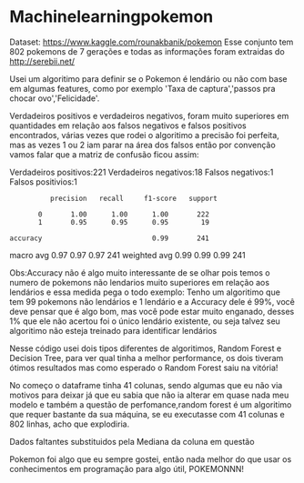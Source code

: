 # Machinelearningpokemon

Dataset: https://www.kaggle.com/rounakbanik/pokemon
Esse conjunto tem 802 pokemons de 7 gerações e todas as informações foram extraidas do http://serebii.net/

Usei um algoritimo para definir se o Pokemon é lendário ou não com base em algumas features, como por exemplo 'Taxa de captura','passos pra chocar ovo','Felicidade'.

Verdadeiros positivos e verdadeiros negativos, foram muito superiores em quantidades em relação aos falsos negativos e falsos positivos encontrados, várias vezes que rodei o algoritimo a precisão foi perfeita, mas as vezes 1 ou 2 iam parar na área dos falsos então por convenção vamos falar que a matriz de confusão ficou assim:

Verdadeiros positivos:221
Verdadeiros negativos:18
Falsos negativos:1
Falsos positivios:1


              precision   recall     f1-score   support

           0       1.00      1.00      1.00       222
           1       0.95      0.95      0.95        19

    accuracy                           0.99       241
   macro avg       0.97      0.97      0.97       241
weighted avg       0.99      0.99      0.99       241


Obs:Accuracy não é algo muito interessante de se olhar pois temos o numero de pokemons não lendarios muito superiores em relação aos lendários e essa medida pega o todo exemplo:
Tenho um algoritimo que tem 99 pokemons não lendários e 1 lendário e a Accuracy dele é 99%, você deve pensar que é algo bom, mas você pode estar muito enganado, desses 1% que ele não acertou foi o único lendário existente, ou seja talvez seu algoritimo não esteja treinado para identificar lendários

Nesse código usei dois tipos diferentes de algoritimos, Random Forest e Decision Tree, para ver qual tinha a melhor performance, os dois tiveram ótimos resultados mas como esperado o Random Forest saiu na vitória!

No começo o dataframe tinha 41 colunas, sendo algumas que eu não via motivos para deixar já que eu sabia que não ia alterar em quase nada meu modelo e também a questão de perfomance,random forest é um algoritimo que requer bastante da sua máquina, se eu executasse com 41 colunas e 802 linhas, acho que explodiria.

Dados faltantes substituidos pela Mediana da coluna em questão


Pokemon foi algo que eu sempre gostei, então nada melhor do que usar os conhecimentos em programação para algo útil, POKEMONNN!

